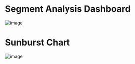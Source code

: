 # Segment Analysis Dashboard

![image](https://github.com/bilal-ozgur/my-Data-Science-studies/assets/130503711/142053cc-2da0-4d56-a005-eee0afba8d42)


# Sunburst Chart

![image](https://github.com/bilal-ozgur/my-Data-Science-studies/assets/130503711/a7eec8a4-dfdb-4d20-943b-407c0dda89fd)

